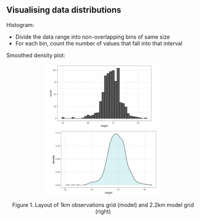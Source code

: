 ## Visualising data distributions

Histogram:
* Divide the data range into non-overlapping bins of same size
* For each bin, count the number of values that fall into that interval

Smoothed density plot:
<p align="center">
  <img src="Figs/Example_histogram.png" width="300" />
  <img src="Figs/Example_smoothedhistogram.png" width="300"/>
</p>
<p align="center"> Figure 1. Layout of 1km observations grid (model) and 2.2km model grid (right) <p align="center">
